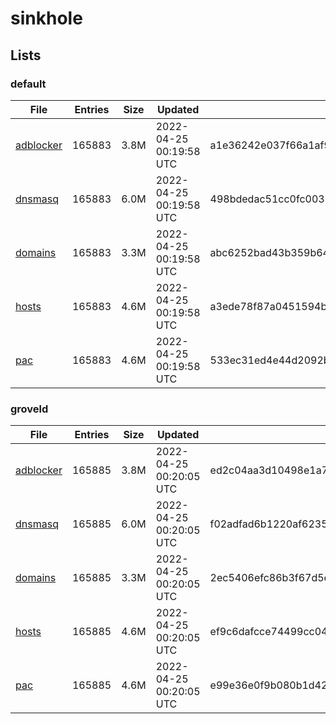 # sinkhole

## Lists

### default

|File|Entries|Size|Updated|Hash|
|-|-|-|-|-|
|[adblocker](https://raw.githubusercontent.com/groveld/sinkhole/lists/default/adblocker.txt)|165883|3.8M|2022-04-25 00:19:58 UTC|a1e36242e037f66a1af99ea9ca7b969d2e9b547468ac27153942553e3389cde0|
|[dnsmasq](https://raw.githubusercontent.com/groveld/sinkhole/lists/default/dnsmasq.txt)|165883|6.0M|2022-04-25 00:19:58 UTC|498bdedac51cc0fc0037863f6996993137ed31bfaccf231972e68d7ae313a319|
|[domains](https://raw.githubusercontent.com/groveld/sinkhole/lists/default/domains.txt)|165883|3.3M|2022-04-25 00:19:58 UTC|abc6252bad43b359b64f0393a13ec7c06073d00aac777a0e109d14356e17ef21|
|[hosts](https://raw.githubusercontent.com/groveld/sinkhole/lists/default/hosts.txt)|165883|4.6M|2022-04-25 00:19:58 UTC|a3ede78f87a0451594bafd1ec70f0ddafd7e340cf0b5c42a56285f7cdc09a8f9|
|[pac](https://raw.githubusercontent.com/groveld/sinkhole/lists/default/pac.txt)|165883|4.6M|2022-04-25 00:19:58 UTC|533ec31ed4e44d2092babe8873dafdfc229e5313039fa4cb1830bea5e192aee9|

### groveld

|File|Entries|Size|Updated|Hash|
|-|-|-|-|-|
|[adblocker](https://raw.githubusercontent.com/groveld/sinkhole/lists/groveld/adblocker.txt)|165885|3.8M|2022-04-25 00:20:05 UTC|ed2c04aa3d10498e1a776cff052930f7a5fbcb968c718cbab8a612d15db4d2cc|
|[dnsmasq](https://raw.githubusercontent.com/groveld/sinkhole/lists/groveld/dnsmasq.txt)|165885|6.0M|2022-04-25 00:20:05 UTC|f02adfad6b1220af6235c2d88cb29dc02c1792f3e76db864f49c92c2253baad1|
|[domains](https://raw.githubusercontent.com/groveld/sinkhole/lists/groveld/domains.txt)|165885|3.3M|2022-04-25 00:20:05 UTC|2ec5406efc86b3f67d5e0f90ab00da09a58a88b2e9ea32b5899503d2a2bdf221|
|[hosts](https://raw.githubusercontent.com/groveld/sinkhole/lists/groveld/hosts.txt)|165885|4.6M|2022-04-25 00:20:05 UTC|ef9c6dafcce74499cc0412ba5e44798fc4e90eab163bc968686e09fbcb646e6c|
|[pac](https://raw.githubusercontent.com/groveld/sinkhole/lists/groveld/pac.txt)|165885|4.6M|2022-04-25 00:20:05 UTC|e99e36e0f9b080b1d42c37322caf63e8e754cfb80870649b9c7467cb49067b5f|
